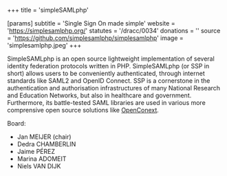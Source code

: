 +++
title = 'simpleSAMLphp'

[params]
    subtitle = 'Single Sign On made simple'
    website = 'https://simplesamlphp.org/'
    statutes = '/dracc/0034'
    donations = ''
    source = 'https://github.com/simplesamlphp/simplesamlphp'
    image = 'simplesamlphp.jpeg'
+++

SimpleSAMLphp is an open source lightweight implementation of several identity federation protocols written in PHP. SimpleSAMLphp (or SSP in short) allows users to be conveniently authenticated, through internet standards like SAML2 and OpenID Connect. SSP is a cornerstone in the authentication and authorisation infrastructures of many National Research and Education Networks, but also in healthcare and government. Furthermore, its battle-tested SAML libraries are used in various more comprensive open source solutions like [OpenConext](https://openconext.org/).

Board:
 * Jan MEIJER (chair)
 * Dedra CHAMBERLIN
 * Jaime PÉREZ
 * Marina ADOMEIT
 * Niels VAN DIJK
